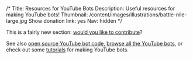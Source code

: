 /*
Title: Resources for YouTube Bots
Description: Useful resources for making YouTube bots!
Thumbnail: /content/images/illustrations/battle-nile-large.jpg
Show donation link: yes
Nav: hidden
*/

<div class="note">
  <p>
    This is a fairly new section: <a href="https://github.com/botwiki/botwiki.org">would you like to contribute</a>?
  </p>
</div>

See also [open source YouTube bot code](/tag/youtube+opensource), [browse all the YouTube bots](/bots/youtube-bots), or check out some [tutorials](/tutorials/youtube-bots) for making YouTube bots.